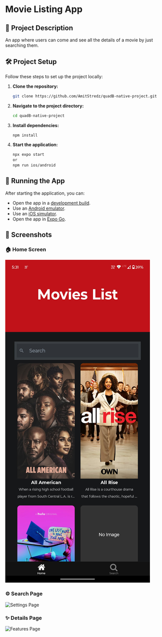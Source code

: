 # Movie Listing App

## 📖 Project Description

An app where users can come and see all the details of a movie by just searching them.


## 🛠️ Project Setup

Follow these steps to set up the project locally:

1. **Clone the repository:**
   ```bash
   git clone https://github.com/AmitStredz/quadB-native-project.git
   ```

2. **Navigate to the project directory:**
   ```bash
   cd quadB-native-project
   ```

3. **Install dependencies:**
   ```bash
   npm install
   ```

4. **Start the application:**
   ```bash
   npx expo start
   or
   npm run ios/android
   ```

## 🚀 Running the App

After starting the application, you can:

- Open the app in a [development build](https://docs.expo.dev/develop/development-builds/introduction/).
- Use an [Android emulator](https://docs.expo.dev/workflow/android-studio-emulator/).
- Use an [iOS simulator](https://docs.expo.dev/workflow/ios-simulator/).
- Open the app in [Expo Go](https://expo.dev/go).

## 📸 Screenshots

### 🏠 Home Screen
![Home Screen](./assets/screenshots/img1.jpeg)

### ⚙️ Search Page
![Settings Page](./assetsscreenshots/img3.jpeg)

### ✨ Details Page
![Features Page](./assets/screenshots/img4.jpeg.png)

